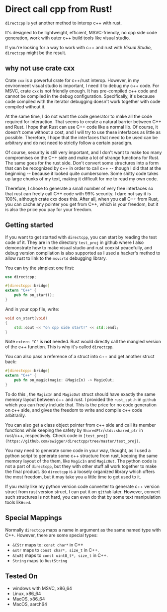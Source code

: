 # Direct call cpp from Rust!

`directcpp` is yet another method to interop c++ with rust.

It's designed to be lightweight, efficient, MSVC-friendly, no cpp side code generation, work with outer c++ build tools like visual studio.

If you're looking for a way to work with c++ and rust with *Visual Studio*, `directcpp` might be the result.

## why not use crate cxx

Crate `cxx` is a powerful crate for c++/rust interop. However, in my environment visual studio is important, I need it to debug my c++ code. For MSVC, crate `cxx` is not friendly enough. It has pre-compiled c++ code and cannot be compiled in the debug configuration. Specifically, it's because code compiled with the iterator debugging doesn't work together with code compiled without it.

At the same time, I do not want the code generator to make all the code required for interaction. That seems to create a natural barrier between C++ and Rust. I hope that Rust can use C++ code like a normal lib. Of course, it doesn't come without a cost, and I will try to use these interfaces as little as possible. Therefore, I hope that the interfaces that need to be used can be arbitrary and do not need to strictly follow a certain paradigm.

Of course, security is still very important, and I don't want to make too many compromises on the C++ side and make a lot of strange functions for Rust. The same goes for the rust side. Don't convert some structures into a form that can be recognized by c++ in order to call c++ -- though I did that at the beginning -- because it looked quite cumbersome. Some shitty code takes up large chunks of my text, making it difficult for me to read my own code.

Therefore, I chose to generate a small number of very free interfaces so that rust can freely call C++ code with 99% security. I dare not say it is 100%, although crate cxx does this. After all, when you call C++ from Rust, you can cache any pointer you get from C++, which is your freedom, but it is also the price you pay for your freedom.

## Getting started

If you want to get started with `directcpp`, you can start by reading the test code of it. They are in the directory `test_proj` in github where I also demonstrate how to make visual studio and rust coexist peacefully, and debug version compilation is also supported as I used a hacker's method to allow rust to link to the `msvcrtd` debugging library.

You can try the simplest one first:

```rust
use directcpp;

#[directcpp::bridge]
extern "C++" {
	pub fn on_start();
}
```

And in your cpp file, write:

```c++
void on_start(void)
{
	std::cout << "on cpp side start!" << std::endl;
}
```

Note `extern "C"` is **not** needed. Rust would directly call the mangled version of the c++ function. This is why it's called `directcpp`.

You can also pass a reference of a struct into c++ and get another struct back:

```rust
#[directcpp::bridge]
extern "C++" {
	pub fn on_magic(magic: &MagicIn) -> MagicOut;
}
```

To do this , the `MagicIn` and `MagicOut` struct should have exactly the same memory layout between c++ and rust. I provided the `rust_spt.h` in `github` which you can freely include that. This is the price for no code generation on c++ side, and gives the freedom to write and compile c++ code arbitrarily.

You can also get a class object pointer from c++ side and call its member functions while keeping the safety by `SharedPtr`/`std::shared_ptr` in rust/c++, respectively. Check code in `[test_proj](https://github.com/swigger/directcpp/tree/master/test_proj)`.

You may need to generate some code in your way, thought, as I used a python script to generate some c++ structure from rust, keeping the same memory layout of the them, like `MagicIn` and `MagicOut`. The python code is not a part of `directcpp`, but they with other stuff all work together to make  the final product. So `directcpp` is a loosely organized library which offers the most freedom, but it may take you a little time to get used to it.

If you really like my python version code converter to generate c++ version struct from rust version struct, I can put it on `github` later. However, convert such structures is not hard, you can even do that by some text manipulation tools like`sed`.

## Special Mappings

Normally `directcpp` maps a name in argument as the same named type with C++. However, there are some special types:

* `&CStr` maps to: `const char*` in C++
* `&str` maps to `const char*, size_t` in C++.
* `&[u8]` maps to `const uint8_t*, size_t` in C++.
* `String` maps to `RustString`

## Tested On

* windows with MSVC, x86_64
* Linux, x86_64
* MacOS, x86_64
* MacOS, aarch64

